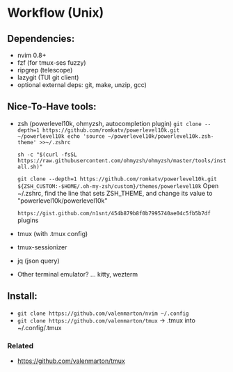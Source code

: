 # Workflow (Unix)

## Dependencies:

- nvim 0.8+
- fzf (for tmux-ses fuzzy)
- ripgrep (telescope)
- lazygit (TUI git client)
- optional external deps: git, make, unzip, gcc)

## Nice-To-Have tools:

- zsh (powerlevel10k, ohmyzsh, autocompletion plugin)
   `git clone --depth=1 https://github.com/romkatv/powerlevel10k.git ~/powerlevel10k
echo 'source ~/powerlevel10k/powerlevel10k.zsh-theme' >>~/.zshrc`

  `sh -c "$(curl -fsSL https://raw.githubusercontent.com/ohmyzsh/ohmyzsh/master/tools/install.sh)"`

  `git clone --depth=1 https://github.com/romkatv/powerlevel10k.git ${ZSH_CUSTOM:-$HOME/.oh-my-zsh/custom}/themes/powerlevel10k`
  Open ~/.zshrc, find the line that sets ZSH_THEME, and change its value to "powerlevel10k/powerlevel10k"

  `https://gist.github.com/n1snt/454b879b8f0b7995740ae04c5fb5b7df` plugins
- tmux (with .tmux config)
- tmux-sessionizer
- jq (json query)
- Other terminal emulator? ... kitty, wezterm

## Install:
- `git clone https://github.com/valenmarton/nvim ~/.config`
- `git clone https://github.com/valenmarton/tmux` -> .tmux into ~/.config/.tmux
  

### Related

- https://github.com/valenmarton/tmux
